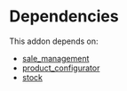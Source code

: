 # Dependencies

This addon depends on:

- [sale_management](../../../../../oca-ocb-sale/odoo-bringout-oca-ocb-sale_management)
- [product_configurator](../../../../odoo-bringout-oca-product-configurator-product_configurator)
- [stock](../../../../../oca-ocb-warehouse/odoo-bringout-oca-ocb-stock)
